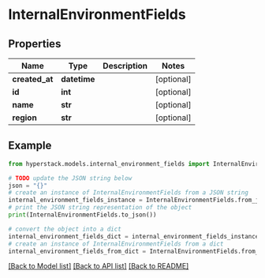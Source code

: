 # InternalEnvironmentFields


## Properties

Name | Type | Description | Notes
------------ | ------------- | ------------- | -------------
**created_at** | **datetime** |  | [optional] 
**id** | **int** |  | [optional] 
**name** | **str** |  | [optional] 
**region** | **str** |  | [optional] 

## Example

```python
from hyperstack.models.internal_environment_fields import InternalEnvironmentFields

# TODO update the JSON string below
json = "{}"
# create an instance of InternalEnvironmentFields from a JSON string
internal_environment_fields_instance = InternalEnvironmentFields.from_json(json)
# print the JSON string representation of the object
print(InternalEnvironmentFields.to_json())

# convert the object into a dict
internal_environment_fields_dict = internal_environment_fields_instance.to_dict()
# create an instance of InternalEnvironmentFields from a dict
internal_environment_fields_from_dict = InternalEnvironmentFields.from_dict(internal_environment_fields_dict)
```
[[Back to Model list]](../README.md#documentation-for-models) [[Back to API list]](../README.md#documentation-for-api-endpoints) [[Back to README]](../README.md)


